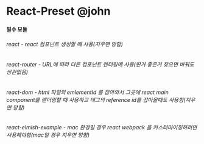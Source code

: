 # React-Preset @john

#### 필수 모듈

###### react - react 컴포넌트 생성할 때 사용(지우면 망함)
###### react-router - URL에 따라 다른 컴포넌트 렌더링에 사용(딴거 좋은거 찾으면 바꿔도 상관없음)
###### react-dom - html 파일의 emlementId 를 잡아와서 그곳에 react main component를 렌더링할 때 사용하고 태그의 reference id를 잡아올때도 사용함(지우면 망함)
###### react-elmish-example - mac 환경일 경우 react webpack 을 커스터마이징하려면 사용해야함(mac일 경우 지우면 망함)

